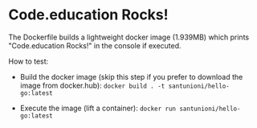 # Code.education Rocks!

The Dockerfile builds a lightweight docker image (1.939MB) which prints "Code.education Rocks!" in the console if executed.

How to test:

- Build the docker image (skip this step if you prefer to download the image from docker.hub): `docker build . -t santunioni/hello-go:latest`

- Execute the image (lift a container): `docker run santunioni/hello-go:latest`
